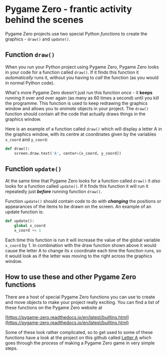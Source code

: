 # Pygame Zero - frantic activity behind the scenes

Pygame Zero projects use two special Python *functions* to create the graphics - ```draw()``` and ```update()```.

## Function ```draw()```

When you run your Python project using Pygame Zero, Pygame Zero looks in your code for a function called ```draw()```. If it finds this function it *automatically* runs it, without you having to *call* the function (as you would in normal Python code).

What's more Pygame Zero doesn't just run this function *once* - it **keeps** running it over and over again (as many as 60 times a second) until you kill the programme. This function is used to keep redrawing the graphics window and allows you to *animate* objects in your project. The ```draw()``` function should contain all the code that actually draws things in the graphics window.

Here is an example of a function called ```draw()``` which will display a letter A in the graphics window, with its centre at coordinates given by the variables ```x_coord``` and ```y_coord```:

```python
def draw():
    screen.draw.text('A', center=(x_coord, y_coord))
```

## Function ```update()```

At the same time that Pygame Zero looks for a function called ```draw()``` it *also* looks for a function called ```update()```. If it finds this function it will run it repeatedly just ***before*** running function ```draw()```.

Function ```update()``` should contain code to do with ***changing*** the positions or appearances of the items to be drawn on the screen. An example of an update function is:

```python
def update():
    global x_coord
    x_coord += 1
```

Each time this function is run it will increase the value of the global variable ```x_coord``` by 1. In combination with the draw function shown above it would cause the letter A to change its x coordinate each time the function runs, so it would look as if the letter was moving to the right across the graphics window.

## How to use these and other Pygame Zero functions

There are a host of special Pygame Zero functions you can use to create and move objects to make your project really exciting. You can find a list of these functions on the Pygame Zero website at

[https://pygame-zero.readthedocs.io/en/latest/builtins.html](https://pygame-zero.readthedocs.io/en/latest/builtins.html)

Some of these look rather complicated, so to get used to some of these functions have a look at the project on this github called [Letter A](../../LetterA) which goes through the process of making a Pygame Zero game in very simple steps.
